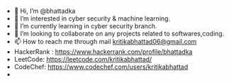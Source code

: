 - 👋 Hi, I’m @bhattadka
- 👀 I’m interested in cyber security & machine learning.
- 🌱 I’m currently learning in cyber security branch.
- 💞️ I’m looking to collaborate on any projects related to softwares,coding.
- 📫 How to reach me through mail kritikabhattad06@gmail.com
- HackerRank : https://www.hackerrank.com/profile/bhattadka
- LeetCode: https://leetcode.com/kritikabhattad/
- CodeChef: https://www.codechef.com/users/kritikabhattad
- 

<!---
bhattadka/bhattadka is a ✨ special ✨ repository because its `README.md` (this file) appears on your GitHub profile.
You can click the Preview link to take a look at your changes.
--->
